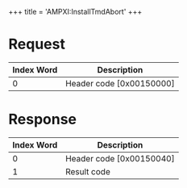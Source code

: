 +++
title = 'AMPXI:InstallTmdAbort'
+++

# Request

| Index Word | Description                |
|------------|----------------------------|
| 0          | Header code \[0x00150000\] |

# Response

| Index Word | Description                |
|------------|----------------------------|
| 0          | Header code \[0x00150040\] |
| 1          | Result code                |